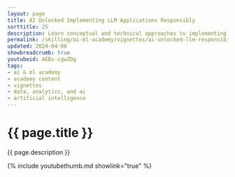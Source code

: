 ```yaml
---
layout: page
title: AI Unlocked Implementing LLM Applications Responsibly
sorttitle: 25
description: Learn conceptual and technical approaches to implementing LLM applications and handling data responsibly, whether you're using OpenAI or OSS models. In this session, Amanda Wong addresses how to evaluate your LLM application while protecting sensitive information using tools such as Azure AI Content Safety and the Presidio De-identification Toolbox. We will also cover best practices for data security in Azure, including encryption and access control.
permalink: /skilling/ai-ml-academy/vignettes/ai-unlocked-llm-responsibility
updated: 2024-04-08
showbreadcrumb: true
youtubeid: AEBs-cgwZDg
tags: 
- ai & ml academy
- academy content
- vignettes
- data, analytics, and ai
- artificial intelligence
---
```


# {{ page.title }}

{{ page.description }}

{% include youtubethumb.md showlink="true" %}
